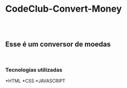 <h1>CodeClub-Convert-Money</h1>
<br>
<br>
<h2>Esse é um conversor de moedas</h2>
<br>
<h3>Tecnologias utilizadas</h3>
  *HTML
  *CSS
  *JAVASCRIPT
